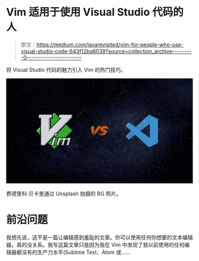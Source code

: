 # Vim 适用于使用 Visual Studio 代码的人

> 原文：<https://medium.com/javarevisited/vim-for-people-who-use-visual-studio-code-643f12ba6039?source=collection_archive---------0----------------------->

将 Visual Studio 代码的魅力引入 Vim 的热门技巧。

![](img/30a78289af9140567eeda582ef4342e3.png)

费德里科·贝卡里通过 Unsplash 拍摄的 BG 照片。

# 前沿问题

我想先说，这不是一篇让编辑感到羞耻的文章。你可以使用任何你想要的文本编辑器。真的没关系。我写这篇文章只是因为我在 Vim 中发现了我以前使用的任何编辑器都没有的生产力水平(Sublime Text、Atom 或……